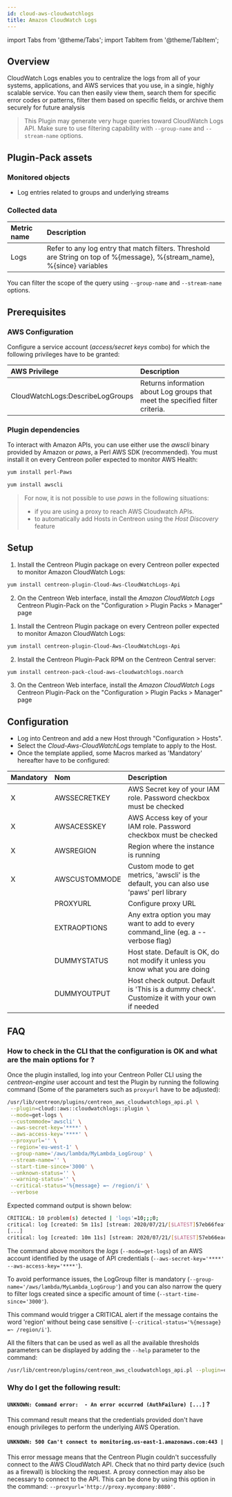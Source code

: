 ```yaml
---
id: cloud-aws-cloudwatchlogs
title: Amazon CloudWatch Logs
---
```

import Tabs from '@theme/Tabs';
import TabItem from '@theme/TabItem';


## Overview

CloudWatch Logs enables you to centralize the logs from all of your systems, applications, 
and AWS services that you use, in a single, highly scalable service. You can then easily view them, 
search them for specific error codes or patterns, filter them based on specific fields, 
or archive them securely for future analysis

> This Plugin may generate very huge queries toward CloudWatch Logs API. Make sure to use filtering capability
> with ```--group-name``` and ```--stream-name``` options. 

## Plugin-Pack assets

### Monitored objects

* Log entries related to groups and underlying streams

### Collected data 

<Tabs groupId="sync">
<TabItem value="Get-Logs" label="Get-Logs">

| Metric name | Description                                                                                                               |
|:------------|:--------------------------------------------------------------------------------------------------------------------------|
| Logs        | Refer to any log entry that match filters. Threshold are String on top of %{message}, %{stream\_name}, %{since} variables |

You can filter the scope of the query using ```--group-name``` and ```--stream-name``` options.

</TabItem>
</Tabs>

## Prerequisites

### AWS Configuration

Configure a service account (*access/secret keys* combo) for which the following privileges have to be granted:

| AWS Privilege                    | Description                                                                     |
| :------------------------------- | :------------------------------------------------------------------------------ |
| CloudWatchLogs:DescribeLogGroups | Returns information about Log groups that meet the specified filter criteria.   |

### Plugin dependencies

To interact with Amazon APIs, you can use either use the *awscli* binary provided by Amazon or *paws*, a Perl AWS SDK (recommended). 
You must install it on every Centreon poller expected to monitor AWS Health: 

<Tabs groupId="sync">
<TabItem value="perl-Paws-installation" label="perl-Paws-installation">

```bash
yum install perl-Paws
```

</TabItem>
<TabItem value="aws-cli-installation" label="aws-cli-installation">

```bash
yum install awscli
```

</TabItem>
</Tabs>

> For now, it is not possible to use *paws* in the following situations:
> * if you are using a proxy to reach AWS Cloudwatch APIs. 
> * to automatically add Hosts in Centreon using the *Host Discovery* feature

## Setup 

<Tabs groupId="sync">
<TabItem value="Online License" label="Online License">

1. Install the Centreon Plugin package on every Centreon poller expected to monitor Amazon CloudWatch Logs:

```bash
yum install centreon-plugin-Cloud-Aws-CloudWatchLogs-Api
```

2. On the Centreon Web interface, install the *Amazon CloudWatch Logs* Centreon Plugin-Pack on the "Configuration > Plugin Packs > Manager" page

</TabItem>
<TabItem value="Offline License" label="Offline License">

1. Install the Centreon Plugin package on every Centreon poller expected to monitor Amazon CloudWatch Logs:

```bash
yum install centreon-plugin-Cloud-Aws-CloudWatchLogs-Api
```

2. Install the Centreon Plugin-Pack RPM on the Centreon Central server:

```bash
yum install centreon-pack-cloud-aws-cloudwatchlogs.noarch
```

3. On the Centreon Web interface, install the *Amazon CloudWatch Logs* Centreon Plugin-Pack on the "Configuration > Plugin Packs > Manager" page

</TabItem>
</Tabs>

## Configuration

* Log into Centreon and add a new Host through "Configuration > Hosts". 
* Select the *Cloud-Aws-CloudWatchLogs* template to apply to the Host.
* Once the template applied, some Macros marked as 'Mandatory' hereafter have to be configured:

| Mandatory   | Nom             | Description                                                                                 |
| :---------- | :-------------- | :------------------------------------------------------------------------------------------ |
| X           | AWSSECRETKEY    | AWS Secret key of your IAM role. Password checkbox must be checked                          |
| X           | AWSACESSKEY     | AWS Access key of your IAM role. Password checkbox must be checked                          |
| X           | AWSREGION       | Region where the instance is running                                                        |
| X           | AWSCUSTOMMODE   | Custom mode to get metrics, 'awscli' is the default, you can also use 'paws' perl library   |
|             | PROXYURL        | Configure proxy URL                                                                         |
|             | EXTRAOPTIONS    | Any extra option you may want to add to every command\_line (eg. a --verbose flag)          |
|             | DUMMYSTATUS     | Host state. Default is OK, do not modify it unless you know what you are doing              |
|             | DUMMYOUTPUT     | Host check output. Default is 'This is a dummy check'. Customize it with your own if needed |

## FAQ

### How to check in the CLI that the configuration is OK and what are the main options for ?

Once the plugin installed, log into your Centreon Poller CLI using the *centreon-engine* user account and test the Plugin 
by running the following command (Some of the parameters such as ```proxyurl``` have to be adjusted):

```bash
/usr/lib/centreon/plugins/centreon_aws_cloudwatchlogs_api.pl \
 --plugin=cloud::aws::cloudwatchlogs::plugin \
 --mode=get-logs \
 --custommode='awscli' \
 --aws-secret-key='****' \
 --aws-access-key='****' \
 --proxyurl='' \
 --region='eu-west-1' \
 --group-name='/aws/lambda/MyLambda_LogGroup' \
 --stream-name='' \
 --start-time-since='3000' \
 --unknown-status='' \
 --warning-status='' \
 --critical-status='%{message} =~ /region/i' \
 --verbose
```

Expected command output is shown below: 

```bash 	
CRITICAL: 10 problem(s) detected | 'logs'=10;;;0;
critical: log [created: 5m 11s] [stream: 2020/07/21/[$LATEST]57eb66feaf4aa7bc46gr0e91aeac2b99] [message: [INFO] 2020-07-21T14:35:31.591Z    edcea75a-41ceaa-43ae0-8fa6-1cfea0d0dc  Set REGION: eu-west-1 -- ]
[...]
critical: log [created: 10m 11s] [stream: 2020/07/21/[$LATEST]57eb66eac4cea0e91ce2b99] [message: [INFO]    2020-07-21T14:30:31.767Z    8a62ac5e-d6dd-44Da-b23e-bce42fef3  Set REGION: eu-west-1 -- ]
```

The command above monitors the *logs* (```--mode=get-logs```) of an AWS account identified by the usage of API credentials (```--aws-secret-key='****' --aws-access-key='****'```). 

To avoid performance issues, the LogGroup filter is mandatory (```--group-name='/aws/lambda/MyLambda_LogGroup'```) and you can also narrow the query to filter logs created since a specific amount of time (```--start-time-since='3000'```).

This command would trigger a CRITICAL alert if the message contains the word 'region' without being case sensitive (```--critical-status='%{message} =~ /region/i'```). 

All the filters that can be used as well as all the available thresholds parameters can be displayed by adding the  ```--help``` 
parameter to the command:

```bash
/usr/lib/centreon/plugins/centreon_aws_cloudwatchlogs_api.pl --plugin=cloud::aws::cloudwatchlogs::plugin --mode=get-logs --help
```

### Why do I get the following result: 

#### ```UNKNOWN: Command error:  - An error occurred (AuthFailure) [...]``` ? 

This command result means that the credentials provided don't have enough privileges to perform the underlying AWS Operation.

#### ```UNKNOWN: 500 Can't connect to monitoring.us-east-1.amazonaws.com:443 |```

This error message means that the Centreon Plugin couldn't successfully connect to the AWS CloudWatch API.
Check that no third party device (such as a firewall) is blocking the request.
A proxy connection may also be necessary to connect to the API. 
This can be done by using this option in the command: ```--proxyurl='http://proxy.mycompany:8080'```.